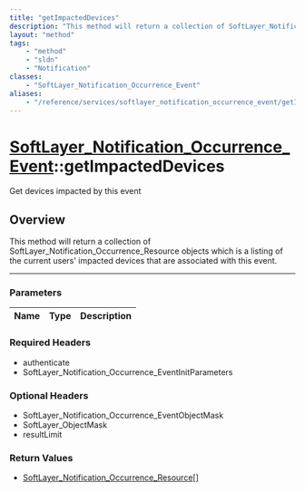 ```yaml
---
title: "getImpactedDevices"
description: "This method will return a collection of SoftLayer_Notification_Occurrence_Resource objects which is a listing of the cur... "
layout: "method"
tags:
    - "method"
    - "sldn"
    - "Notification"
classes:
    - "SoftLayer_Notification_Occurrence_Event"
aliases:
    - "/reference/services/softlayer_notification_occurrence_event/getImpactedDevices"
---
```

# [SoftLayer_Notification_Occurrence_Event](/reference/services/SoftLayer_Notification_Occurrence_Event)::getImpactedDevices


Get devices impacted by this event


## Overview 
This method will return a collection of SoftLayer_Notification_Occurrence_Resource objects which is a listing of the current users' impacted devices that are associated with this event. 

-----

### Parameters 
|Name | Type | Description |
| --- | --- | --- |


### Required Headers
* authenticate
* SoftLayer_Notification_Occurrence_EventInitParameters


### Optional Headers
* SoftLayer_Notification_Occurrence_EventObjectMask
* SoftLayer_ObjectMask
* resultLimit

### Return Values
* <a href='/reference/datatypes/SoftLayer_Notification_Occurrence_Resource'>SoftLayer_Notification_Occurrence_Resource[] </a>




